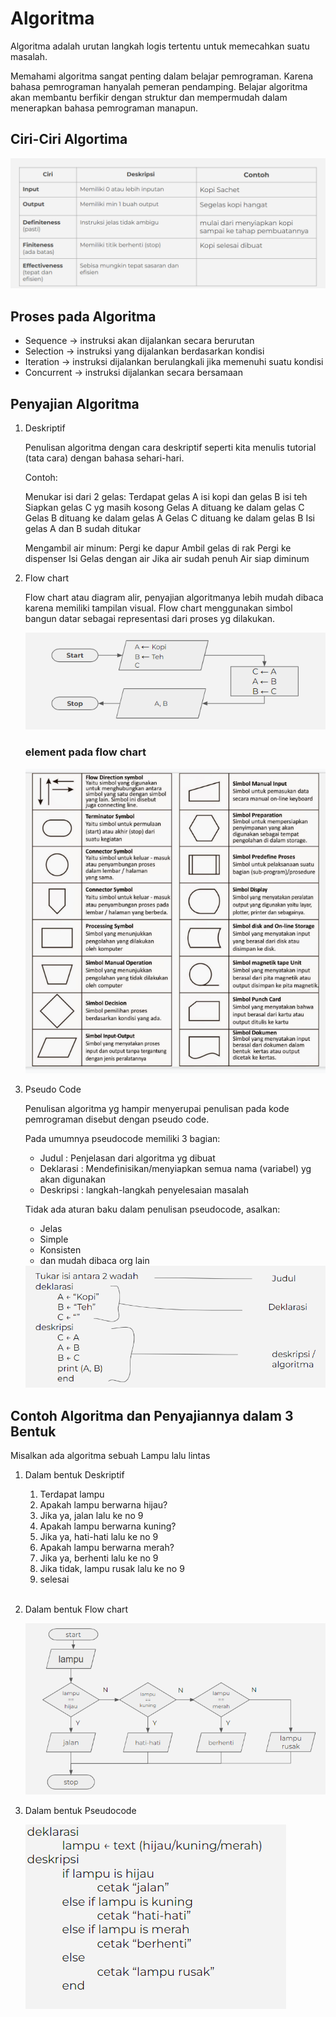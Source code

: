 # Algoritma

Algoritma adalah urutan langkah logis tertentu untuk memecahkan suatu masalah.

Memahami algoritma sangat penting dalam belajar pemrograman. Karena bahasa pemrograman hanyalah
pemeran pendamping. Belajar algoritma akan membantu berfikir dengan struktur dan mempermudah dalam menerapkan bahasa pemrograman manapun.

## Ciri-Ciri Algortima

<img src="gambar-1.png"/>

## Proses pada Algoritma

- Sequence -> instruksi akan dijalankan secara berurutan
- Selection -> instruksi yang dijalankan berdasarkan kondisi
- Iteration -> instruksi dijalankan berulangkali jika memenuhi suatu kondisi
- Concurrent -> instruksi dijalankan secara bersamaan

## Penyajian Algoritma

1. Deskriptif

   Penulisan algoritma dengan cara deskriptif seperti kita menulis tutorial (tata cara) dengan bahasa sehari-hari.

   Contoh:

   Menukar isi dari 2 gelas:
   Terdapat gelas A isi kopi dan gelas B isi teh
   Siapkan gelas C yg masih kosong
   Gelas A dituang ke dalam gelas C
   Gelas B dituang ke dalam gelas A
   Gelas C dituang ke dalam gelas B
   Isi gelas A dan B sudah ditukar

   Mengambil air minum:
   Pergi ke dapur
   Ambil gelas di rak
   Pergi ke dispenser
   Isi Gelas dengan air
   Jika air sudah penuh
   Air siap diminum

2. Flow chart

   Flow chart atau diagram alir, penyajian algoritmanya lebih mudah dibaca karena memiliki tampilan visual. Flow chart menggunakan simbol bangun datar sebagai representasi dari proses yg dilakukan.

   <img src="gambar-2.png"/>

   ### element pada flow chart

   <img src="gambar-3.png"/>

3. Pseudo Code

   Penulisan algoritma yg hampir menyerupai penulisan pada kode pemrograman disebut dengan pseudo code.

   Pada umumnya pseudocode memiliki 3 bagian:

   - Judul : Penjelasan dari algoritma yg dibuat
   - Deklarasi : Mendefinisikan/menyiapkan semua nama (variabel) yg akan digunakan
   - Deskripsi : langkah-langkah penyelesaian masalah

   Tidak ada aturan baku dalam penulisan pseudocode, asalkan:

   - Jelas
   - Simple
   - Konsisten
   - dan mudah dibaca org lain

   <img src="gambar-4.png"/>

## Contoh Algoritma dan Penyajiannya dalam 3 Bentuk

Misalkan ada algoritma sebuah Lampu lalu lintas

1. Dalam bentuk Deskriptif

   1. Terdapat lampu
   2. Apakah lampu berwarna hijau?
   3. Jika ya, jalan lalu ke no 9
   4. Apakah lampu berwarna kuning?
   5. Jika ya, hati-hati lalu ke no 9
   6. Apakah lampu berwarna merah?
   7. Jika ya, berhenti lalu ke no 9
   8. Jika tidak, lampu rusak lalu ke no 9
   9. selesai

   <br>

2. Dalam bentuk Flow chart

   <!-- comment -->
   <img src="gambar-5.png"/>

    <br>

3. Dalam bentuk Pseudocode
   <!-- comment -->
      <img src="gambar-6.png"/>
